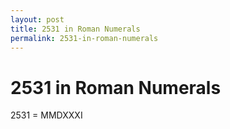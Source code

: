 ```yaml
---
layout: post
title: 2531 in Roman Numerals
permalink: 2531-in-roman-numerals
---
```


# 2531 in Roman Numerals

2531 = MMDXXXI
